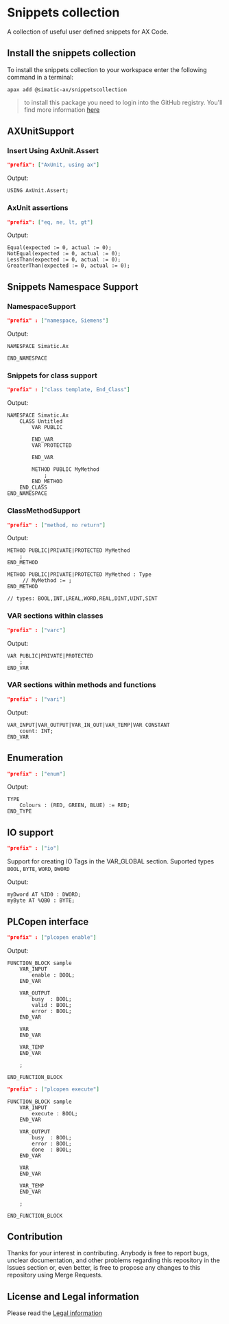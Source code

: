 # Snippets collection

A collection of useful user defined snippets for AX Code. 
## Install the snippets collection

To install the snippets collection to your workspace enter the following command in a terminal:

```
apax add @simatic-ax/snippetscollection
```

> to install this package you need to login into the GitHub registry. You'll find more information [here](https://github.com/simatic-ax/.github/blob/main/doc/personalaccesstoken.md) 

## AXUnitSupport

### Insert Using AxUnit.Assert
```json
"prefix": ["AxUnit, using ax"]
```

Output:
```iecst
USING AxUnit.Assert;
```

### AxUnit assertions 
```json
"prefix": ["eq, ne, lt, gt"]
```

Output:
```iecst
Equal(expected := 0, actual := 0);
NotEqual(expected := 0, actual := 0);
LessThan(expected := 0, actual := 0);
GreaterThan(expected := 0, actual := 0);
```



## Snippets Namespace Support

### NamespaceSupport
```json
"prefix" : ["namespace, Siemens"]
```

Output:
```iecst
NAMESPACE Simatic.Ax
    
END_NAMESPACE
```
### Snippets for class support
```json
"prefix" : ["class template, End_Class"]
```

Output:
```iecst
NAMESPACE Simatic.Ax
    CLASS Untitled
        VAR PUBLIC
            
        END_VAR
        VAR PROTECTED
            
        END_VAR
        
        METHOD PUBLIC MyMethod
            ;
        END_METHOD
    END_CLASS
END_NAMESPACE
```

### ClassMethodSupport

```json
"prefix" : ["method, no return"]
```

Output:
```iecst
METHOD PUBLIC|PRIVATE|PROTECTED MyMethod
    ;
END_METHOD

METHOD PUBLIC|PRIVATE|PROTECTED MyMethod : Type
     // MyMethod := ;
END_METHOD

// types: BOOL,INT,LREAL,WORD,REAL,DINT,UINT,SINT
```

### VAR sections within classes
```json
"prefix" : ["varc"]
```


Output:
```iecst
VAR PUBLIC|PRIVATE|PROTECTED 
    ;
END_VAR
```


### VAR sections within methods and functions
```json
"prefix" : ["vari"]
```
Output:
```iecst
VAR_INPUT|VAR_OUTPUT|VAR_IN_OUT|VAR_TEMP|VAR CONSTANT
    count: INT;
END_VAR
```

## Enumeration
```json
"prefix" : ["enum"]
```

Output: 
```iec-st
TYPE
    Colours : (RED, GREEN, BLUE) := RED;
END_TYPE
```
## IO support

```json
"prefix" : ["io"]
```

Support for creating IO Tags in the VAR_GLOBAL section. Suported types `BOOL`, `BYTE`, `WORD`, `DWORD`

Output:
```iec-st
myDword AT %ID0 : DWORD;
myByte AT %QB0 : BYTE;
```

## PLCopen interface 

```json
"prefix" : ["plcopen enable"]
```

Output:
```
FUNCTION_BLOCK sample
    VAR_INPUT
        enable : BOOL;
    END_VAR

    VAR_OUTPUT
        busy  : BOOL;
        valid : BOOL;
        error : BOOL;
    END_VAR

    VAR
    END_VAR

    VAR_TEMP
    END_VAR

    ;

END_FUNCTION_BLOCK
```

```json
"prefix" : ["plcopen execute"]
```

```
FUNCTION_BLOCK sample
    VAR_INPUT
        execute : BOOL;
    END_VAR

    VAR_OUTPUT
        busy  : BOOL;
        error : BOOL;
        done  : BOOL;
    END_VAR

    VAR
    END_VAR

    VAR_TEMP
    END_VAR

    ;

END_FUNCTION_BLOCK
```

## Contribution
Thanks for your interest in contributing. Anybody is free to report bugs, unclear documentation, and other problems regarding this repository in the Issues section or, even better, is free to propose any changes to this repository using Merge Requests.

## License and Legal information

Please read the [Legal information](LICENSE.md)

